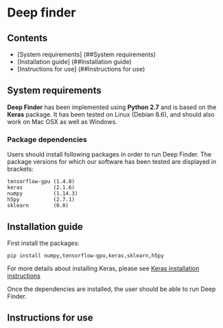 # Deep finder

## Contents
- [System requirements] (##System requirements)
- [Installation guide] (##Installation guide)
- [Instructions for use] (##Instructions for use)

## System requirements
__Deep Finder__ has been implemented using __Python 2.7__ and is based on the __Keras__ package. It has been tested on Linux (Debian 8.6), and should also work on Mac OSX as well as Windows.

### Package dependencies
Users should install following packages in order to run Deep Finder. The package versions for which our software has been tested are displayed in brackets:
```
tensorflow-gpu (1.4.0)
keras          (2.1.6)
numpy          (1.14.3)
h5py           (2.7.1)
sklearn        (0.0)
```

## Installation guide
First install the packages:
```
pip install numpy,tensorflow-gpu,keras,sklearn,h5py
```
For more details about installing Keras, please see [Keras installation instructions](https://keras.io/#installation)

Once the dependencies are installed, the user should be able to run Deep Finder.

## Instructions for use
